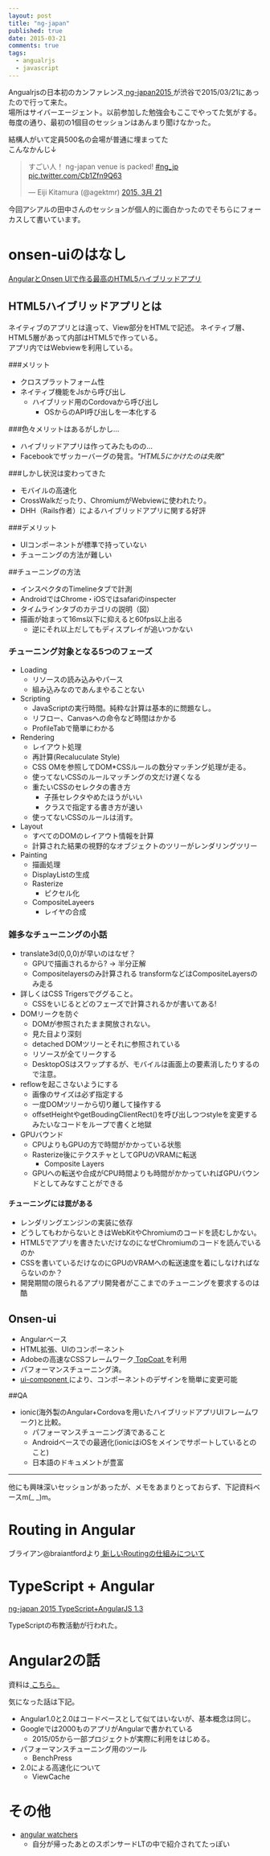 ```yaml
---
layout: post
title: "ng-japan"
published: true
date: 2015-03-21
comments: true
tags: 
  - angualrjs
  - javascript
---
```


Angualrjsの日本初のカンファレンス[ ng-japan2015 ](http://ngjapan.org/)が渋谷で2015/03/21にあったので行って来た。  
場所はサイバーエージェント。以前参加した勉強会もここでやってた気がする。  
毎度の通り、最初の1個目のセッションはあんまり聞けなかった。  

結構人がいて定員500名の会場が普通に埋まってた  
こんなかんじ↓  
<blockquote class="twitter-tweet" lang="ja"><p>すごい人！ ng-japan venue is packed! <a href="https://twitter.com/hashtag/ng_jp?src=hash">#ng_jp</a> <a href="http://t.co/Cb1Zfn9Q63">pic.twitter.com/Cb1Zfn9Q63</a></p>&mdash; Eiji Kitamura (@agektmr) <a href="https://twitter.com/agektmr/status/579144092333916160">2015, 3月 21</a></blockquote>
<script async src="//platform.twitter.com/widgets.js" charset="utf-8"></script>

今回アシアルの田中さんのセッションが個人的に面白かったのでそちらにフォーカスして書いています。

<!-- more -->

# onsen-uiのはなし
<a class="embedly-card" data-card-chrome="0" href="http://www.slideshare.net/AsialCorp/angularonsen-uihtml5?ref=http://pirosikick.hateblo.jp/entry/2015/03/21/181240">AngularとOnsen UIで作る最高のHTML5ハイブリッドアプリ</a>
<script async src="//cdn.embedly.com/widgets/platform.js" charset="UTF-8"></script>

## HTML5ハイブリッドアプリとは
ネイティブのアプリとは違って、View部分をHTMLで記述。
ネイティブ層、HTML5層があって内部はHTML5で作っている。  
アプリ内ではWebviewを利用している。  

###メリット
  * クロスプラットフォーム性
  * ネイティブ機能をJsから呼び出し
    * ハイブリッド用のCordovaから呼び出し
      * OSからのAPI呼び出しを一本化する  

###色々メリットはあるがしかし…
  * ハイブリッドアプリは作ってみたものの...
  * Facebookでザッカーバーグの発言。*"HTML5にかけたのは失敗"*

###しかし状況は変わってきた
  * モバイルの高速化
  * CrossWalkだったり、ChromiumがWebviewに使われたり。
  * DHH（Rails作者）によるハイブリッドアプリに関する好評

###デメリット
* UIコンポーネントが標準で持っていない
* チューニングの方法が難しい

##チューニングの方法
  * インスペクタのTimelineタブで計測
  * AndroidではChrome・iOSではsafariのinspecter
  * タイムラインタブのカテゴリの説明（図）
  * 描画が始まって16ms以下に抑えると60fps以上出る
    * 逆にそれ以上だしてもディスプレイが追いつかない

### チューニング対象となる5つのフェーズ
* Loading
  * リソースの読み込みやパース
  * 組み込みなのであんまやることない
* Scripting
  * JavaScriptの実行時間。純粋な計算は基本的に問題なし。
  * リフロー、Canvasへの命令など時間はかかる
  * ProfileTabで簡単にわかる
* Rendering
  * レイアウト処理
  * 再計算(Recaluculate Style)
  * CSS OMを参照してDOM*CSSルールの数分マッチング処理が走る。
  * 使ってないCSSのルールマッチングの文だけ遅くなる
  * 重たいCSSのセレクタの書き方
    * 子孫セレクタやめたほうがいい
    * クラスで指定する書き方が速い
  * 使ってないCSSのルールは消す。
* Layout
  * すべてのDOMのレイアウト情報を計算
  * 計算された結果の視野的なオブジェクトのツリーがレンダリングツリー
* Painting
  * 描画処理
  * DisplayListの生成
  * Rasterize
    * ピクセル化
  * CompositeLayeers
    * レイヤの合成

### 雑多なチューニングの小話
* translate3d(0,0,0)が早いのはなぜ？
  * GPUで描画されるから? -> 半分正解
  * Compositelayersのみ計算される
    transformなどはCompositeLayersのみ走る
* 詳しくはCSS Trigersでググること。
    - CSSをいじるとどのフェーズで計算されるかが書いてある!
* DOMリークを防ぐ
  * DOMが参照されたまま開放されない。
  * 見た目より深刻
  * detached DOMツリーとそれに参照されている
  * リソースが全てリークする
  * DesktopOSはスワップするが、モバイルは画面上の要素消したりするので注意。
* reflowを起こさないようにする
  * 画像のサイズは必ず指定する
  * 一度DOMツリーから切り離して操作する
  * offsetHeightやgetBoudingClientRect()を呼び出しつつstyleを変更するみたいなコードをループで書くと地獄
* GPUバウンド
  * CPUよりもGPUの方で時間がかかっている状態
  * Rasterize後にテクスチャとしてGPUのVRAMに転送
    * Composite Layers
  * GPUへの転送や合成がCPU時間よりも時間がかかっていればGPUバウンドとしてみなすことができる

#### チューニングには罠がある
* レンダリングエンジンの実装に依存
* どうしてもわからないときはWebKitやChromiumのコードを読むしかない。
* HTML5でアプリを書きたいだけなのになぜChromiumのコードを読んでいるのか
* CSSを書いているだけなのにGPUのVRAMへの転送速度を着にしなければならないのか？
* 開発期間の限られるアプリ開発者がここまでのチューニングを要求するのは酷

## Onsen-ui
  * Angularベース
  * HTML拡張、UIのコンポーネント
  * Adobeの高速なCSSフレームワーク[ TopCoat ](http://topcoat.io/)を利用
  * パフォーマンスチューニング済。
  * [ ui-component ](http://components.onsen.io/)により、コンポーネントのデザインを簡単に変更可能

##QA
* ionic(海外製のAngular+Cordovaを用いたハイブリッドアプリUIフレームワーク)と比較。
  * パフォーマンスチューニング済であること
  * Androidベースでの最適化(ionicはiOSをメインでサポートしているとのこと)
  * 日本語のドキュメントが豊富

-----

他にも興味深いセッションがあったが、メモをあまりとっておらず、下記資料ベースm(_ _)m。  

# Routing in Angular
ブライアン@braiantfordより[ 新しいRoutingの仕組みについて ]( http://angular.github.io/router/configuration )

# TypeScript + Angular

<a class="embedly-card" href="http://www.slideshare.net/vvakame/ngjapan-2015-typescriptangularjs-13">ng-japan 2015 TypeScript+AngularJS 1.3</a>
<script async src="//cdn.embedly.com/widgets/platform.js" charset="UTF-8"></script>

TypeScriptの布教活動が行われた。

# Angular2の話

資料は[ こちら。 ](https://docs.google.com/presentation/d/1c9YTFu5Dn6sxwnkWhXZhJC8pppASfJraKz6CC_eTezU/pub?start=false&loop=false&delayms=3000&slide=id.g7b5b0dc77_376)

気になった話は下記。

* Angular1.0と2.0はコードベースとして似てはいないが、基本概念は同じ。
* Googleでは2000ものアプリがAngularで書かれている
  * 2015/05から一部プロジェクトが実際に利用をはじめる。
* パフォーマンスチューニング用のツール
  * BenchPress
* 2.0による高速化について
  * ViewCache


# その他
  * [angular watchers]( https://chrome.google.com/webstore/detail/angular-watchers/nlmjblobloedpmkmmckeehnbfalnjnjk )
    * 自分が帰ったあとのスポンサードLTの中で紹介されてたっぽい
